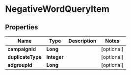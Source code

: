 

# NegativeWordQueryItem


## Properties

Name | Type | Description | Notes
------------ | ------------- | ------------- | -------------
**campaignId** | **Long** |  |  [optional]
**duplicateType** | **Integer** |  |  [optional]
**adgroupId** | **Long** |  |  [optional]



